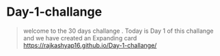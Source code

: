 # Day-1-challange
>welcome to the 30 days challange . Today  is Day 1 of this challange and we have created an Expanding card
https://rajkashyap16.github.io/Day-1-challange/

